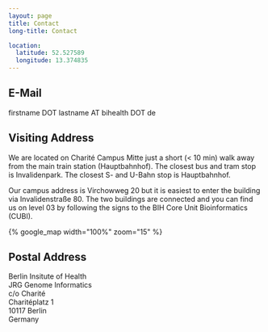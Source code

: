 ```yaml
---
layout: page
title: Contact
long-title: Contact

location:
  latitude: 52.527589
  longitude: 13.374835
---
```


## E-Mail

firstname DOT lastname AT bihealth DOT de

## Visiting Address

We are located on Charité Campus Mitte just a short (&lt; 10 min) walk away from the main train station (Hauptbahnhof). The closest bus and tram stop is Invalidenpark. The closest S- and U-Bahn stop is Hauptbahnhof.

Our campus address is Virchowweg 20 but it is easiest to enter the building via Invalidenstraße 80. The two buildings are connected and you can find us on level 03 by following the signs to the BIH Core Unit Bioinformatics (CUBI).

{% google_map width="100%" zoom="15" %}
<br>

## Postal Address

Berlin Insitute of Health<br>
JRG Genome Informatics<br>
c/o Charité<br>
Charitéplatz 1<br>
10117 Berlin<br>
Germany

